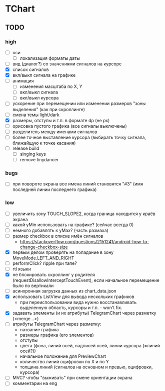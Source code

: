 # TChart

## TODO

### high

- [ ] оси
  - [ ] локализация форматы даты
- [ ] вид (диалог?) со значениями сигналов на курсоре
- [x] список сигналов
- [x] вкл/выкл сигнала на графике
- [ ] анимация
  - [ ] изменения масштаба по X, Y
  - [ ] вкл/выкл сигнала
  - [ ] вкл/выкл курсора
- [ ] ускорение при перемещении или изменении размеров "зоны выделения" (как при скроллинге)
- [ ] смена темы light/dark
- [x] размеры, отступы и т.п. в формате dp (не px)
- [ ] орисовка пустого графика (все сигналы выключены)
- [ ] разделитель между именами сигналов
- [ ] более точное выставление курсора (выбирать точку сигнала, ближайщую к точке касания)
- [ ] release build
  - [ ] singing keys
  - [ ] remove tinydancer

### bugs

- [ ] при повороте экрана все имена линий становятся "#3" (имя последней линии последнего графика)

### low

- [ ] увеличить зону TOUCH_SLOPE2, когда граница находится у краёв экрана
- [ ] какой yMin использовать на графике? (сейчас всегда 0)
- [ ] немного добавлять к yMax? (часть размаха)
- [ ] размер checkbox в списке имён сигналов
  - https://stackoverflow.com/questions/2151241/android-how-to-change-checkbox-size
- [x] первым делом проверять на попадание в зону MoveMode.LEFT_AND_RIGHT
- [ ] performClick? ripple при тапе?
- [ ] rtl языки
- [x] не блокировать скроллинг у родителя (requestDisallowInterceptTouchEvent), если начальное перемещение было по вертикали
- [ ] асинхронная загрузка данных из chart_data.json
- [x] использовать ListView для вывода нескольких графиков
  - при переиспользовании вида нужно восстанавливать выделенную область, курсоры и т.п. - won't fix.
- [x] задавать элементы (и их атрибуты) TelegramChart через разметку (<merge...>)
- [ ] атрибуты TelegramChart через разметку:
  - название графика
  - размеры графика (его элементов)
  - отступы
  - цвета (фона, линий осей, надписей осей, линии курсора (=линий осей?))
  - начальное положение для PreviewChart
  - количество линий оцифровки по X и по Y
  - толщина линий (сигналов на основном и превью, оцифровки, курсора)
- [ ] MVC? чтобы "выживать" при смене ориентации экрана
- [ ] комментарии на eng
